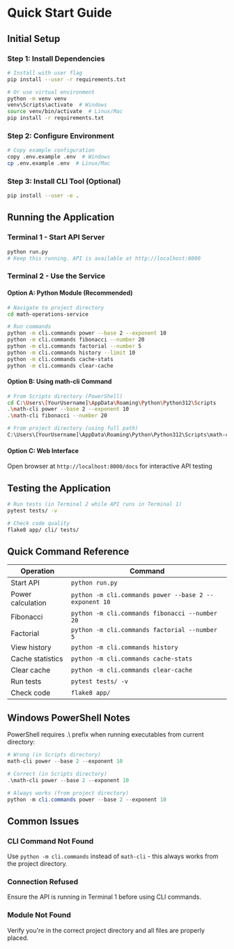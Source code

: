 # Quick Start Guide

## Initial Setup

### Step 1: Install Dependencies
```bash
# Install with user flag
pip install --user -r requirements.txt

# Or use virtual environment
python -m venv venv
venv\Scripts\activate  # Windows
source venv/bin/activate  # Linux/Mac
pip install -r requirements.txt
```

### Step 2: Configure Environment
```bash
# Copy example configuration
copy .env.example .env  # Windows
cp .env.example .env  # Linux/Mac
```

### Step 3: Install CLI Tool (Optional)
```bash
pip install --user -e .
```

## Running the Application

### Terminal 1 - Start API Server
```bash
python run.py
# Keep this running. API is available at http://localhost:8000
```

### Terminal 2 - Use the Service

#### Option A: Python Module (Recommended)
```bash
# Navigate to project directory
cd math-operations-service

# Run commands
python -m cli.commands power --base 2 --exponent 10
python -m cli.commands fibonacci --number 20
python -m cli.commands factorial --number 5
python -m cli.commands history --limit 10
python -m cli.commands cache-stats
python -m cli.commands clear-cache
```

#### Option B: Using math-cli Command
```bash
# From Scripts directory (PowerShell)
cd C:\Users\[YourUsername]\AppData\Roaming\Python\Python312\Scripts
.\math-cli power --base 2 --exponent 10
.\math-cli fibonacci --number 20

# From project directory (using full path)
C:\Users\[YourUsername]\AppData\Roaming\Python\Python312\Scripts\math-cli power --base 2 --exponent 10
```

#### Option C: Web Interface
Open browser at `http://localhost:8000/docs` for interactive API testing

## Testing the Application

```bash
# Run tests (in Terminal 2 while API runs in Terminal 1)
pytest tests/ -v

# Check code quality
flake8 app/ cli/ tests/
```

## Quick Command Reference

| Operation | Command |
|-----------|---------|
| Start API | `python run.py` |
| Power calculation | `python -m cli.commands power --base 2 --exponent 10` |
| Fibonacci | `python -m cli.commands fibonacci --number 20` |
| Factorial | `python -m cli.commands factorial --number 5` |
| View history | `python -m cli.commands history` |
| Cache statistics | `python -m cli.commands cache-stats` |
| Clear cache | `python -m cli.commands clear-cache` |
| Run tests | `pytest tests/ -v` |
| Check code | `flake8 app/` |

## Windows PowerShell Notes

PowerShell requires .\ prefix when running executables from current directory:
```powershell
# Wrong (in Scripts directory)
math-cli power --base 2 --exponent 10

# Correct (in Scripts directory)
.\math-cli power --base 2 --exponent 10

# Always works (from project directory)
python -m cli.commands power --base 2 --exponent 10
```

## Common Issues

### CLI Command Not Found
Use `python -m cli.commands` instead of `math-cli` - this always works from the project directory.

### Connection Refused
Ensure the API is running in Terminal 1 before using CLI commands.

### Module Not Found
Verify you're in the correct project directory and all files are properly placed.